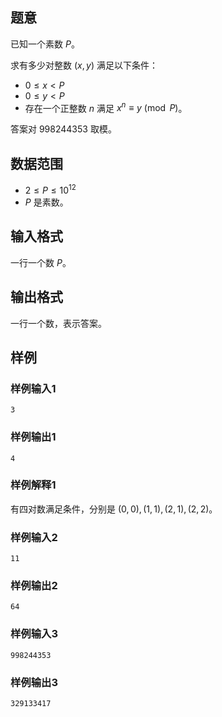 ## 题意 

已知一个素数 $P$。

求有多少对整数 $(x,y)$ 满足以下条件：

- $0\le x < P$
- $0\le y < P$
- 存在一个正整数 $n$ 满足 $x^n\equiv y\pmod P$。

答案对 $998244353$ 取模。

## 数据范围

- $2\le P\le 10^{12}$
- $P$ 是素数。

## 输入格式

一行一个数 $P$。

## 输出格式

一行一个数，表示答案。

## 样例

### 样例输入1

```
3
```

### 样例输出1

```
4
```

### 样例解释1

有四对数满足条件，分别是 $(0,0),(1,1),(2,1),(2,2)$。

### 样例输入2

```
11
```

### 样例输出2

```
64
```

### 样例输入3

```
998244353
```

### 样例输出3

```
329133417
```